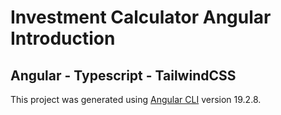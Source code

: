 # Investment Calculator Angular Introduction
## Angular - Typescript - TailwindCSS 

This project was generated using [Angular CLI](https://github.com/angular/angular-cli) version 19.2.8.
